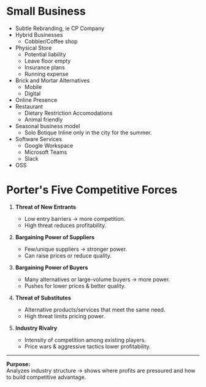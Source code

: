 # Small Business

- Subtle Rebranding, ie CP Company
- Hybrid Businesses
  - Cobbler/Coffee shop
- Physical Store
  - Potential liability
  - Leave floor empty
  - Insurance plans
  - Running expense
- Brick and Mortar Alternatives
  - Mobile
  - Digital
- Online Presence
- Restaurant
  - Dietary Restriction Accomodations
  - Animal friendly
- Seasonal business model
  - Solo Botique Inline only in the city for the summer.
- Software Services
  - Google Workspace
  - Microsoft Teams
  - Slack
- OSS



# Porter's Five Competitive Forces

1. **Threat of New Entrants**  
   - Low entry barriers → more competition.  
   - High threat reduces profitability.

2. **Bargaining Power of Suppliers**  
   - Few/unique suppliers → stronger power.  
   - Can raise prices or reduce quality.

3. **Bargaining Power of Buyers**  
   - Many alternatives or large-volume buyers → more power.  
   - Pushes for lower prices & better quality.

4. **Threat of Substitutes**  
   - Alternative products/services that meet the same need.  
   - High threat limits pricing power.

5. **Industry Rivalry**  
   - Intensity of competition among existing players.  
   - Price wars & aggressive tactics lower profitability.
---
**Purpose:**  
Analyzes industry structure → shows where profits are pressured and how to build competitive advantage.
